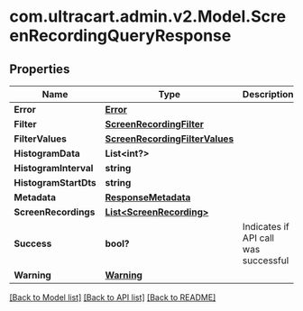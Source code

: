 # com.ultracart.admin.v2.Model.ScreenRecordingQueryResponse
## Properties

Name | Type | Description | Notes
------------ | ------------- | ------------- | -------------
**Error** | [**Error**](Error.md) |  | [optional] 
**Filter** | [**ScreenRecordingFilter**](ScreenRecordingFilter.md) |  | [optional] 
**FilterValues** | [**ScreenRecordingFilterValues**](ScreenRecordingFilterValues.md) |  | [optional] 
**HistogramData** | **List&lt;int?&gt;** |  | [optional] 
**HistogramInterval** | **string** |  | [optional] 
**HistogramStartDts** | **string** |  | [optional] 
**Metadata** | [**ResponseMetadata**](ResponseMetadata.md) |  | [optional] 
**ScreenRecordings** | [**List&lt;ScreenRecording&gt;**](ScreenRecording.md) |  | [optional] 
**Success** | **bool?** | Indicates if API call was successful | [optional] 
**Warning** | [**Warning**](Warning.md) |  | [optional] 


[[Back to Model list]](../README.md#documentation-for-models) [[Back to API list]](../README.md#documentation-for-api-endpoints) [[Back to README]](../README.md)


